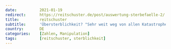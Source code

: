 ```yaml
---
date:          2021-01-19
redirect:      https://reitschuster.de/post/auswertung-sterbefaelle-2/
title:         reitschuster
subtitle:      'Übersterblichkeit? "Sehr weit weg von allen Katastrophenszenarien"'
country:       DE
categories:    [Zahlen, Manipulation]
tags:          [reitschuster, sterblichkeit]
---
```

